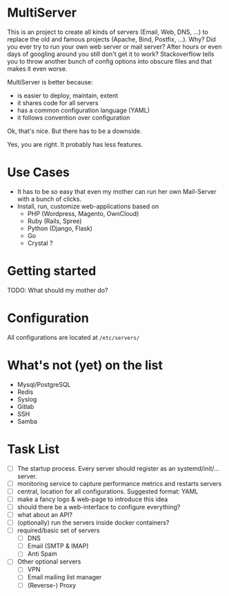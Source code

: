 # MultiServer
This is an project to create all kinds of servers (Email, Web, DNS, ...) to replace the old and famous projects (Apache, Bind, Postfix, ...).
Why? Did you ever try to run your own web server or mail server? After hours or even days of googling around you still don't get it to work?
Stackoverflow tells you to throw another bunch of config options into obscure files and that makes it even worse.

MultiServer is better because:
 - is easier to deploy, maintain, extent
 - it shares code for all servers
 - has a common configuration language (YAML)
 - it follows convention over configuration

Ok, that's nice. But there has to be a downside.

Yes, you are right. It probably has less features.

# Use Cases
- It has to be so easy that even my mother can run her own Mail-Server with a bunch of clicks.
- Install, run, customize web-applications based on
  - PHP (Wordpress, Magento, OwnCloud)
  - Ruby (Rails, Spree)
  - Python (Django, Flask)
  - Go
  - Crystal ?

# Getting started
TODO: What should my mother do?

# Configuration
All configurations are located at `/etc/servers/`


# What's not (yet) on the list
- Mysql/PostgreSQL
- Redis
- Syslog
- Gitlab
- SSH
- Samba

# Task List
- [ ] The startup process. Every server should register as an systemd/init/... server.
- [ ] monitoring service to capture performance metrics and restarts servers
- [ ] central, location for all configurations. Suggested format: YAML
- [ ] make a fancy logo & web-page to introduce this idea
- [ ] should there be a web-interface to configure everything?
- [ ] what about an API?
- [ ] (optionally) run the servers inside docker containers?
- [ ] required/basic set of servers
  - [ ] DNS
  - [ ] Email (SMTP & IMAP)
   - [ ] Anti Spam
- [ ] Other optional servers
  - [ ] VPN
  - [ ] Email mailing list manager
  - [ ] (Reverse-) Proxy
